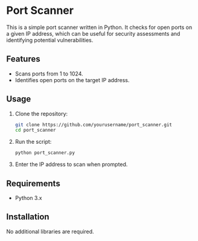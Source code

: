 # Port Scanner

This is a simple port scanner written in Python. It checks for open ports on a given IP address, which can be useful for security assessments and identifying potential vulnerabilities.

## Features

- Scans ports from 1 to 1024.
- Identifies open ports on the target IP address.

## Usage

1. Clone the repository:

    ```sh
    git clone https://github.com/yourusername/port_scanner.git
    cd port_scanner
    ```

2. Run the script:

    ```sh
    python port_scanner.py
    ```

3. Enter the IP address to scan when prompted.

## Requirements

- Python 3.x

## Installation

No additional libraries are required.
